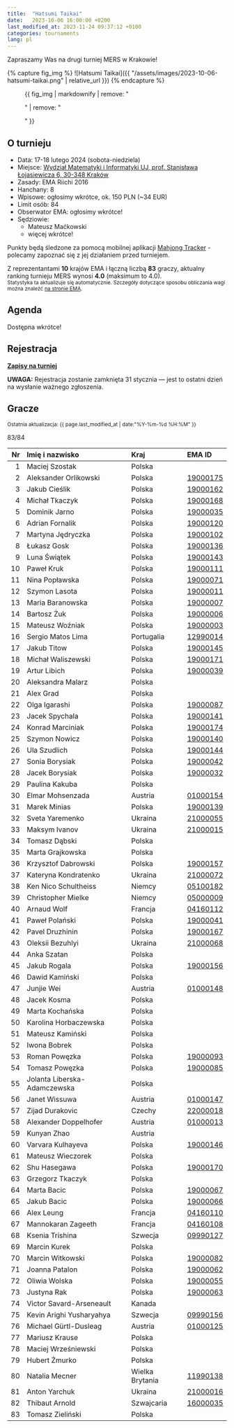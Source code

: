 ```yaml
---
title:  "Hatsumi Taikai"
date:   2023-10-06 16:00:00 +0200
last_modified_at: 2023-11-24 09:37:12 +0100
categories: tournaments
lang: pl
---
```


Zapraszamy Was na drugi turniej MERS w Krakowie!

{% capture fig_img %}
![Hatsumi Taikai]({{ "/assets/images/2023-10-06-hatsumi-taikai.png" | relative_url }})
{% endcapture %}

<figure>
  {{ fig_img | markdownify | remove: "<p>" | remove: "</p>" }}
</figure>

## O turnieju

* Data: 17-18 lutego 2024 (sobota-niedziela)
* Miejsce: [Wydział Matematyki i Informatyki UJ, prof. Stanisława Łojasiewicza 6, 30-348 Kraków](https://goo.gl/maps/izBiryMK8gM9GpQd6)
* Zasady: EMA Riichi 2016
* Hanchany: 8
* Wpisowe: ogłosimy wkrótce, ok. 150 PLN (~34 EUR)
* Limit osób: 84
* Obserwator EMA: ogłosimy wkrótce!
* Sędziowie:
  - Mateusz Maćkowski
  - więcej wkrótce!

Punkty będą śledzone za pomocą mobilnej aplikacji [Mahjong Tracker](https://mahjongtracker.com/) - polecamy zapoznać się
z jej działaniem przed turniejem.

Z reprezentantami **10** krajów EMA i łączną liczbą **83** graczy, aktualny ranking turnieju MERS wynosi **4.0** (maksimum to 4.0).\
<small>Statystyka ta aktualizuje się automatycznie. Szczegóły dotyczące sposobu obliczania wagi można znaleźć [na stronie EMA](http://mahjong-europe.org/ranking/Basicsranking.html).</small>

## Agenda

Dostępna wkrótce!

## Rejestracja

**[Zapisy na turniej](https://forms.gle/Q9MxGdNQU1fJbf746)**

**UWAGA:** Rejestracja zostanie zamknięta 31 stycznia &mdash; jest to ostatni dzień na wysłanie ważnego zgłoszenia.

## Gracze

<small>Ostatnia aktualizacja: {{ page.last_modified_at | date:"%Y-%m-%d %H:%M" }}</small>

<div class="progress" style="margin-bottom: 0.5em">
	<div
		class="progress-bar progress-bar-striped"
		role="progressbar"
		style="width: calc(100%*83/84);"
		aria-valuenow="83"
		aria-valuemin="0"
		aria-valuemax="84">
		83/84
	</div>
</div>

<div id="biggus-tablus" markdown="block">

| Nr | Imię i nazwisko                          | Kraj                 | EMA ID                                                              |
|---:|:-----------------------------------------|:---------------------|:--------------------------------------------------------------------|
|  1 | Maciej Szostak                           | Polska               |                                                                     |
|  2 | Aleksander Orlikowski                    | Polska               | [19000175](http://mahjong-europe.org/ranking/Players/19000175.html) |
|  3 | Jakub Cieślik                            | Polska               | [19000162](http://mahjong-europe.org/ranking/Players/19000162.html) |
|  4 | Michał Tkaczyk                           | Polska               | [19000168](http://mahjong-europe.org/ranking/Players/19000168.html) |
|  5 | Dominik Jarno                            | Polska               | [19000035](http://mahjong-europe.org/ranking/Players/19000035.html) |
|  6 | Adrian Fornalik                          | Polska               | [19000120](http://mahjong-europe.org/ranking/Players/19000120.html) |
|  7 | Martyna Jędryczka                        | Polska               | [19000102](http://mahjong-europe.org/ranking/Players/19000102.html) |
|  8 | Łukasz Gosk                              | Polska               | [19000136](http://mahjong-europe.org/ranking/Players/19000136.html) |
|  9 | Luna Świątek                             | Polska               | [19000143](http://mahjong-europe.org/ranking/Players/19000143.html) |
| 10 | Paweł Kruk                               | Polska               | [19000111](http://mahjong-europe.org/ranking/Players/19000111.html) |
| 11 | Nina Popławska                           | Polska               | [19000071](http://mahjong-europe.org/ranking/Players/19000071.html) |
| 12 | Szymon Lasota                            | Polska               | [19000011](http://mahjong-europe.org/ranking/Players/19000011.html) |
| 13 | Maria Baranowska                         | Polska               | [19000007](http://mahjong-europe.org/ranking/Players/19000007.html) |
| 14 | Bartosz Żuk                              | Polska               | [19000006](http://mahjong-europe.org/ranking/Players/19000006.html) |
| 15 | Mateusz Woźniak                          | Polska               | [19000003](http://mahjong-europe.org/ranking/Players/19000003.html) |
| 16 | Sergio Matos Lima                        | Portugalia           | [12990014](http://mahjong-europe.org/ranking/Players/12990014.html) |
| 17 | Jakub Titow                              | Polska               | [19000145](http://mahjong-europe.org/ranking/Players/19000145.html) |
| 18 | Michał Waliszewski                       | Polska               | [19000171](http://mahjong-europe.org/ranking/Players/19000171.html) |
| 19 | Artur Libich                             | Polska               | [19000039](http://mahjong-europe.org/ranking/Players/19000039.html) |
| 20 | Aleksandra Malarz                        | Polska               |                                                                     |
| 21 | Alex Grad                                | Polska               |                                                                     |
| 22 | Olga Igarashi                            | Polska               | [19000087](http://mahjong-europe.org/ranking/Players/19000087.html) |
| 23 | Jacek Spychala                           | Polska               | [19000141](http://mahjong-europe.org/ranking/Players/19000141.html) |
| 24 | Konrad Marciniak                         | Polska               | [19000174](http://mahjong-europe.org/ranking/Players/19000174.html) |
| 25 | Szymon Nowicz                            | Polska               | [19000140](http://mahjong-europe.org/ranking/Players/19000140.html) |
| 26 | Ula Szudlich                             | Polska               | [19000144](http://mahjong-europe.org/ranking/Players/19000144.html) |
| 27 | Sonia Borysiak                           | Polska               | [19000042](http://mahjong-europe.org/ranking/Players/19000042.html) |
| 28 | Jacek Borysiak                           | Polska               | [19000032](http://mahjong-europe.org/ranking/Players/19000032.html) |
| 29 | Paulina Kakuba                           | Polska               |                                                                     |
| 30 | Elmar Mohsenzada                         | Austria              | [01000154](http://mahjong-europe.org/ranking/Players/01000154.html) |
| 31 | Marek Minias                             | Polska               | [19000139](http://mahjong-europe.org/ranking/Players/19000139.html) |
| 32 | Sveta Yaremenko                          | Ukraina              | [21000055](http://mahjong-europe.org/ranking/Players/21000055.html) |
| 33 | Maksym Ivanov                            | Ukraina              | [21000015](http://mahjong-europe.org/ranking/Players/21000015.html) |
| 34 | Tomasz Dąbski                            | Polska               |                                                                     |
| 35 | Marta Grajkowska                         | Polska               |                                                                     |
| 36 | Krzysztof Dabrowski                      | Polska               | [19000157](http://mahjong-europe.org/ranking/Players/19000157.html) |
| 37 | Kateryna Kondratenko                     | Ukraina              | [21000072](http://mahjong-europe.org/ranking/Players/21000072.html) |
| 38 | Ken Nico Schultheiss                     | Niemcy               | [05100182](http://mahjong-europe.org/ranking/Players/05100182.html) |
| 39 | Christopher Mielke                       | Niemcy               | [05000009](http://mahjong-europe.org/ranking/Players/05000009.html) |
| 40 | Arnaud Wolf                              | Francja              | [04160112](http://mahjong-europe.org/ranking/Players/04160112.html) |
| 41 | Paweł Polański                           | Polska               | [19000041](http://mahjong-europe.org/ranking/Players/19000041.html) |
| 42 | Pavel Druzhinin                          | Polska               | [19000167](http://mahjong-europe.org/ranking/Players/19000167.html) |
| 43 | Oleksii Bezuhlyi                         | Ukraina              | [21000068](http://mahjong-europe.org/ranking/Players/21000068.html) |
| 44 | Anka Szatan                              | Polska               |                                                                     |
| 45 | Jakub Rogala                             | Polska               | [19000156](http://mahjong-europe.org/ranking/Players/19000156.html) |
| 46 | Dawid Kamiński                           | Polska               |                                                                     |
| 47 | Junjie Wei                               | Austria              | [01000148](http://mahjong-europe.org/ranking/Players/01000148.html) |
| 48 | Jacek Kosma                              | Polska               |                                                                     |
| 49 | Marta Kochańska                          | Polska               |                                                                     |
| 50 | Karolina Horbaczewska                    | Polska               |                                                                     |
| 51 | Mateusz Kamiński                         | Polska               |                                                                     |
| 52 | Iwona Bobrek                             | Polska               |                                                                     |
| 53 | Roman Powęzka                            | Polska               | [19000093](http://mahjong-europe.org/ranking/Players/19000093.html) |
| 54 | Tomasz Powęzka                           | Polska               | [19000085](http://mahjong-europe.org/ranking/Players/19000085.html) |
| 55 | Jolanta Liberska-Adamczewska             | Polska               |                                                                     |
| 56 | Janet Wissuwa                            | Austria              | [01000147](http://mahjong-europe.org/ranking/Players/01000147.html) |
| 57 | Zijad Durakovic                          | Czechy               | [22000018](http://mahjong-europe.org/ranking/Players/22000018.html) |
| 58 | Alexander Doppelhofer                    | Austria              | [01000013](http://mahjong-europe.org/ranking/Players/01000013.html) |
| 59 | Kunyan Zhao                              | Austria              |                                                                     |
| 60 | Varvara Kulhayeva                        | Polska               | [19000146](http://mahjong-europe.org/ranking/Players/19000146.html) |
| 61 | Mateusz Wieczorek                        | Polska               |                                                                     |
| 62 | Shu Hasegawa                             | Polska               | [19000170](http://mahjong-europe.org/ranking/Players/19000170.html) |
| 63 | Grzegorz Tkaczyk                         | Polska               |                                                                     |
| 64 | Marta Bacic                              | Polska               | [19000067](http://mahjong-europe.org/ranking/Players/19000067.html) |
| 65 | Jakub Bacic                              | Polska               | [19000066](http://mahjong-europe.org/ranking/Players/19000066.html) |
| 66 | Alex Leung                               | Francja              | [04160110](http://mahjong-europe.org/ranking/Players/04160110.html) |
| 67 | Mannokaran Zageeth                       | Francja              | [04160108](http://mahjong-europe.org/ranking/Players/04160108.html) |
| 68 | Ksenia Trishina                          | Szwecja              | [09990127](http://mahjong-europe.org/ranking/Players/09990127.html) |
| 69 | Marcin Kurek                             | Polska               |                                                                     |
| 70 | Marcin Witkowski                         | Polska               | [19000082](http://mahjong-europe.org/ranking/Players/19000082.html) |
| 71 | Joanna Patalon                           | Polska               | [19000062](http://mahjong-europe.org/ranking/Players/19000062.html) |
| 72 | Oliwia Wolska                            | Polska               | [19000055](http://mahjong-europe.org/ranking/Players/19000055.html) |
| 73 | Justyna Rak                              | Polska               | [19000063](http://mahjong-europe.org/ranking/Players/19000063.html) |
| 74 | Victor Savard-Arseneault                 | Kanada               |                                                                     |
| 75 | Kevin Arighi Yusharyahya                 | Szwecja              | [09990156](http://mahjong-europe.org/ranking/Players/09990156.html) |
| 76 | Michael Gürtl-Dusleag                    | Austria              | [01000125](http://mahjong-europe.org/ranking/Players/01000125.html) |
| 77 | Mariusz Krause                           | Polska               |                                                                     |
| 78 | Maciej Wrześniewski                      | Polska               |                                                                     |
| 79 | Hubert Żmurko                            | Polska               |                                                                     |
| 80 | Natalia Mecner                           | Wielka Brytania      | [11990138](http://mahjong-europe.org/ranking/Players/11990138.html) |
| 81 | Anton Yarchuk                            | Ukraina              | [21000016](http://mahjong-europe.org/ranking/Players/21000016.html) |
| 82 | Thibaut Arnold                           | Szwajcaria           | [16000035](http://mahjong-europe.org/ranking/Players/16000035.html) |
| 83 | Tomasz Zieliński                         | Polska               |                                                                     |

</div>
